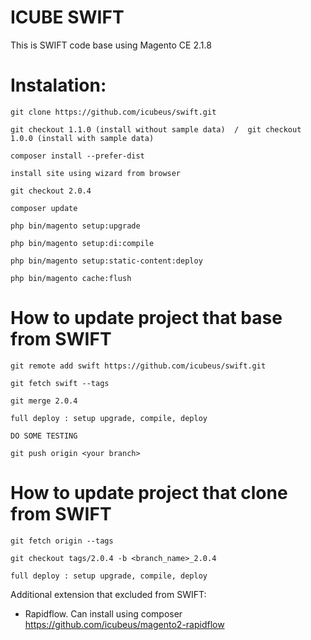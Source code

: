 # ICUBE SWIFT
This is SWIFT code base using Magento CE 2.1.8


Instalation:
============================================================

    git clone https://github.com/icubeus/swift.git
    
    git checkout 1.1.0 (install without sample data)  /  git checkout 1.0.0 (install with sample data)

    composer install --prefer-dist

    install site using wizard from browser

    git checkout 2.0.4

    composer update

    php bin/magento setup:upgrade

    php bin/magento setup:di:compile

    php bin/magento setup:static-content:deploy

    php bin/magento cache:flush


How to update project that base from SWIFT
=============================================================

    git remote add swift https://github.com/icubeus/swift.git

    git fetch swift --tags

    git merge 2.0.4

    full deploy : setup upgrade, compile, deploy

    DO SOME TESTING

    git push origin <your branch>


How to update project that clone from SWIFT
=============================================================

    git fetch origin --tags

    git checkout tags/2.0.4 -b <branch_name>_2.0.4

    full deploy : setup upgrade, compile, deploy



Additional extension that excluded from SWIFT:

- Rapidflow. Can install using composer https://github.com/icubeus/magento2-rapidflow